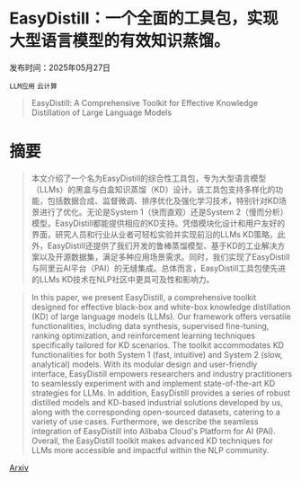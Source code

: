 # EasyDistill：一个全面的工具包，实现大型语言模型的有效知识蒸馏。

发布时间：2025年05月27日

`LLM应用` `云计算`

> EasyDistill: A Comprehensive Toolkit for Effective Knowledge Distillation of Large Language Models

# 摘要

> 本文介绍了一个名为EasyDistill的综合性工具包，专为大型语言模型（LLMs）的黑盒与白盒知识蒸馏（KD）设计。该工具包支持多样化的功能，包括数据合成、监督微调、排序优化及强化学习技术，特别针对KD场景进行了优化。无论是System 1（快而直观）还是System 2（慢而分析）模型，EasyDistill都能提供相应的KD支持。凭借模块化设计和用户友好的界面，研究人员和行业从业者可轻松实验并实现前沿的LLMs KD策略。此外，EasyDistill还提供了我们开发的鲁棒蒸馏模型、基于KD的工业解决方案以及开源数据集，满足多种应用场景需求。同时，我们实现了EasyDistill与阿里云AI平台（PAI）的无缝集成。总体而言，EasyDistill工具包使先进的LLMs KD技术在NLP社区中更具可及性和影响力。

> In this paper, we present EasyDistill, a comprehensive toolkit designed for effective black-box and white-box knowledge distillation (KD) of large language models (LLMs). Our framework offers versatile functionalities, including data synthesis, supervised fine-tuning, ranking optimization, and reinforcement learning techniques specifically tailored for KD scenarios. The toolkit accommodates KD functionalities for both System 1 (fast, intuitive) and System 2 (slow, analytical) models. With its modular design and user-friendly interface, EasyDistill empowers researchers and industry practitioners to seamlessly experiment with and implement state-of-the-art KD strategies for LLMs. In addition, EasyDistill provides a series of robust distilled models and KD-based industrial solutions developed by us, along with the corresponding open-sourced datasets, catering to a variety of use cases. Furthermore, we describe the seamless integration of EasyDistill into Alibaba Cloud's Platform for AI (PAI). Overall, the EasyDistill toolkit makes advanced KD techniques for LLMs more accessible and impactful within the NLP community.

[Arxiv](https://arxiv.org/abs/2505.20888)